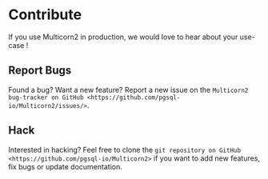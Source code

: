 # Contribute

If you use Multicorn2 in production, we would love to hear about your use-case !


## Report Bugs

Found a bug? Want a new feature? Report a new issue on the  `Multicorn2
bug-tracker on GitHub <https://github.com/pgsql-io/Multicorn2/issues/>`.


## Hack

Interested in hacking? Feel free to clone the `git repository on
GitHub <https://github.com/pgsql-io/Multicorn2>` if you want to add new features, fix bugs or update documentation.
